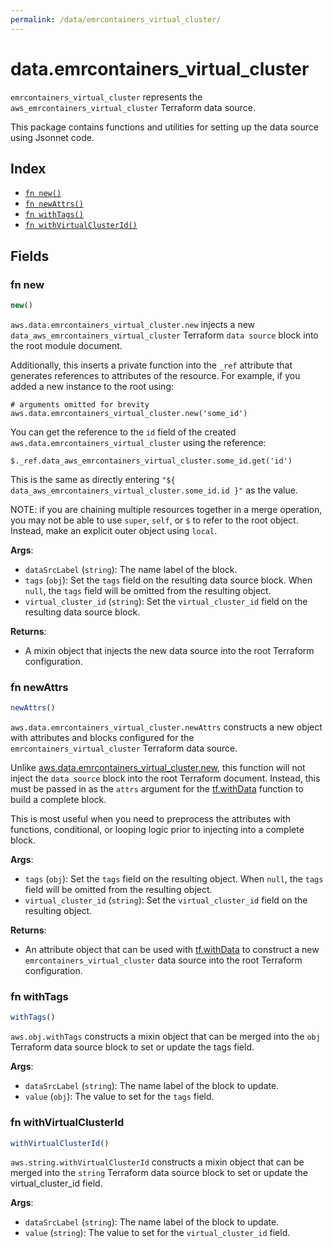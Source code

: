 ```yaml
---
permalink: /data/emrcontainers_virtual_cluster/
---
```


# data.emrcontainers_virtual_cluster

`emrcontainers_virtual_cluster` represents the `aws_emrcontainers_virtual_cluster` Terraform data source.



This package contains functions and utilities for setting up the data source using Jsonnet code.


## Index

* [`fn new()`](#fn-new)
* [`fn newAttrs()`](#fn-newattrs)
* [`fn withTags()`](#fn-withtags)
* [`fn withVirtualClusterId()`](#fn-withvirtualclusterid)

## Fields

### fn new

```ts
new()
```


`aws.data.emrcontainers_virtual_cluster.new` injects a new `data_aws_emrcontainers_virtual_cluster` Terraform `data source`
block into the root module document.

Additionally, this inserts a private function into the `_ref` attribute that generates references to attributes of the
resource. For example, if you added a new instance to the root using:

    # arguments omitted for brevity
    aws.data.emrcontainers_virtual_cluster.new('some_id')

You can get the reference to the `id` field of the created `aws.data.emrcontainers_virtual_cluster` using the reference:

    $._ref.data_aws_emrcontainers_virtual_cluster.some_id.get('id')

This is the same as directly entering `"${ data_aws_emrcontainers_virtual_cluster.some_id.id }"` as the value.

NOTE: if you are chaining multiple resources together in a merge operation, you may not be able to use `super`, `self`,
or `$` to refer to the root object. Instead, make an explicit outer object using `local`.

**Args**:
  - `dataSrcLabel` (`string`): The name label of the block.
  - `tags` (`obj`): Set the `tags` field on the resulting data source block. When `null`, the `tags` field will be omitted from the resulting object.
  - `virtual_cluster_id` (`string`): Set the `virtual_cluster_id` field on the resulting data source block.

**Returns**:
- A mixin object that injects the new data source into the root Terraform configuration.


### fn newAttrs

```ts
newAttrs()
```


`aws.data.emrcontainers_virtual_cluster.newAttrs` constructs a new object with attributes and blocks configured for the `emrcontainers_virtual_cluster`
Terraform data source.

Unlike [aws.data.emrcontainers_virtual_cluster.new](#fn-new), this function will not inject the `data source`
block into the root Terraform document. Instead, this must be passed in as the `attrs` argument for the
[tf.withData](https://github.com/tf-libsonnet/core/tree/main/docs#fn-withdata) function to build a complete block.

This is most useful when you need to preprocess the attributes with functions, conditional, or looping logic prior to
injecting into a complete block.

**Args**:
  - `tags` (`obj`): Set the `tags` field on the resulting object. When `null`, the `tags` field will be omitted from the resulting object.
  - `virtual_cluster_id` (`string`): Set the `virtual_cluster_id` field on the resulting object.

**Returns**:
  - An attribute object that can be used with [tf.withData](https://github.com/tf-libsonnet/core/tree/main/docs#fn-withdata) to construct a new `emrcontainers_virtual_cluster` data source into the root Terraform configuration.


### fn withTags

```ts
withTags()
```

`aws.obj.withTags` constructs a mixin object that can be merged into the `obj`
Terraform data source block to set or update the tags field.



**Args**:
  - `dataSrcLabel` (`string`): The name label of the block to update.
  - `value` (`obj`): The value to set for the `tags` field.


### fn withVirtualClusterId

```ts
withVirtualClusterId()
```

`aws.string.withVirtualClusterId` constructs a mixin object that can be merged into the `string`
Terraform data source block to set or update the virtual_cluster_id field.



**Args**:
  - `dataSrcLabel` (`string`): The name label of the block to update.
  - `value` (`string`): The value to set for the `virtual_cluster_id` field.
